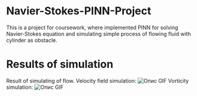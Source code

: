 # Navier-Stokes-PINN-Project
This is a project for coursework, where implemented PINN for solving Navier-Stokes equation and simulating simple process of flowing fluid with cylinder as obstacle.
# Results of simulation
Result of simulating of flow.
Velocity field simulation:
![Опис GIF](velocity_animation.gif)
Vorticity simulation:
![Опис GIF](vorticity_animation.gif)

